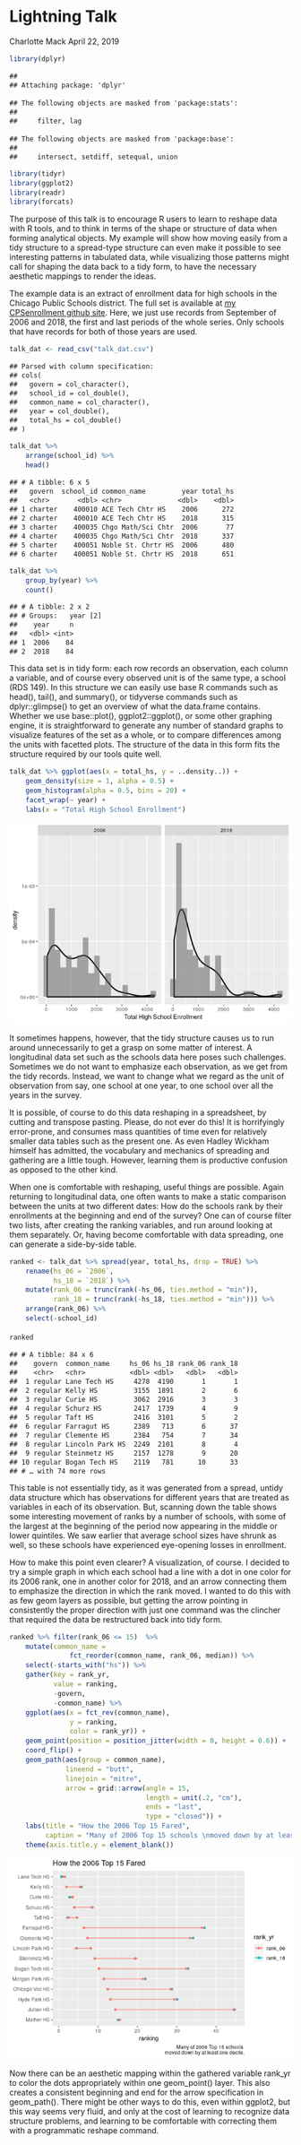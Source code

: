 Lightning Talk
================
Charlotte Mack
April 22, 2019

``` r
library(dplyr)
```

    ## 
    ## Attaching package: 'dplyr'

    ## The following objects are masked from 'package:stats':
    ## 
    ##     filter, lag

    ## The following objects are masked from 'package:base':
    ## 
    ##     intersect, setdiff, setequal, union

``` r
library(tidyr)
library(ggplot2)
library(readr)
library(forcats)
```

The purpose of this talk is to encourage R users to learn to reshape data with R tools, and to think in terms of the shape or structure of data when forming analytical objects. My example will show how moving easily from a tidy structure to a spread-type structure can even make it possible to see interesting patterns in tabulated data, while visualizing those patterns might call for shaping the data back to a tidy form, to have the necessary aesthetic mappings to render the ideas.

The example data is an extract of enrollment data for high schools in the Chicago Public Schools district. The full set is available at [my CPSenrollment github site](https://github.com/cymack/CPSenrollment). Here, we just use records from September of 2006 and 2018, the first and last periods of the whole series. Only schools that have records for both of those years are used.

``` r
talk_dat <- read_csv("talk_dat.csv")
```

    ## Parsed with column specification:
    ## cols(
    ##   govern = col_character(),
    ##   school_id = col_double(),
    ##   common_name = col_character(),
    ##   year = col_double(),
    ##   total_hs = col_double()
    ## )

``` r
talk_dat %>% 
    arrange(school_id) %>%
    head()
```

    ## # A tibble: 6 x 5
    ##   govern  school_id common_name         year total_hs
    ##   <chr>       <dbl> <chr>              <dbl>    <dbl>
    ## 1 charter    400010 ACE Tech Chtr HS    2006      272
    ## 2 charter    400010 ACE Tech Chtr HS    2018      315
    ## 3 charter    400035 Chgo Math/Sci Chtr  2006       77
    ## 4 charter    400035 Chgo Math/Sci Chtr  2018      337
    ## 5 charter    400051 Noble St. Chrtr HS  2006      480
    ## 6 charter    400051 Noble St. Chrtr HS  2018      651

``` r
talk_dat %>% 
    group_by(year) %>% 
    count()
```

    ## # A tibble: 2 x 2
    ## # Groups:   year [2]
    ##    year     n
    ##   <dbl> <int>
    ## 1  2006    84
    ## 2  2018    84

This data set is in tidy form: each row records an observation, each column a variable, and of course every observed unit is of the same type, a school (RDS 149). In this structure we can easily use base R commands such as head(), tail(), and summary(), or tidyverse commands such as dplyr::glimpse() to get an overview of what the data.frame contains. Whether we use base::plot(), ggplot2::ggplot(), or some other graphing engine, it is straightforward to generate any number of standard graphs to visualize features of the set as a whole, or to compare differences among the units with facetted plots. The structure of the data in this form fits the structure required by our tools quite well.

``` r
talk_dat %>% ggplot(aes(x = total_hs, y = ..density..)) +
    geom_density(size = 1, alpha = 0.5) +
    geom_histogram(alpha = 0.5, bins = 20) +
    facet_wrap(~ year) +
    labs(x = "Total High School Enrollment")
```

![](lightning_files/figure-markdown_github/by-year%20distribution%20plots-1.png)

It sometimes happens, however, that the tidy structure causes us to run around unnecessarily to get a grasp on some matter of interest. A longitudinal data set such as the schools data here poses such challenges. Sometimes we do not want to emphasize each observation, as we get from the tidy records. Instead, we want to change what we regard as the unit of observation from say, one school at one year, to one school over all the years in the survey.

It is possible, of course to do this data reshaping in a spreadsheet, by cutting and transpose pasting. Please, do not ever do this! It is horrifyingly error-prone, and consumes mass quantities of time even for relatively smaller data tables such as the present one. As even Hadley Wickham himself has admitted, the vocabulary and mechanics of spreading and gathering are a little tough. However, learning them is productive confusion as opposed to the other kind.

When one is comfortable with reshaping, useful things are possible. Again returning to longitudinal data, one often wants to make a static comparison between the units at two different dates: How do the schools rank by their enrollments at the beginning and end of the survey? One can of course filter two lists, after creating the ranking variables, and run around looking at them separately. Or, having become comfortable with data spreading, one can generate a side-by-side table.

``` r
ranked <- talk_dat %>% spread(year, total_hs, drop = TRUE) %>% 
    rename(hs_06 = `2006`, 
           hs_18 = `2018`) %>% 
    mutate(rank_06 = trunc(rank(-hs_06, ties.method = "min")), 
           rank_18 = trunc(rank(-hs_18, ties.method = "min"))) %>%
    arrange(rank_06) %>%
    select(-school_id)

ranked
```

    ## # A tibble: 84 x 6
    ##    govern  common_name     hs_06 hs_18 rank_06 rank_18
    ##    <chr>   <chr>           <dbl> <dbl>   <dbl>   <dbl>
    ##  1 regular Lane Tech HS     4278  4190       1       1
    ##  2 regular Kelly HS         3155  1891       2       6
    ##  3 regular Curie HS         3062  2916       3       3
    ##  4 regular Schurz HS        2417  1739       4       9
    ##  5 regular Taft HS          2416  3101       5       2
    ##  6 regular Farragut HS      2389   713       6      37
    ##  7 regular Clemente HS      2384   754       7      34
    ##  8 regular Lincoln Park HS  2249  2101       8       4
    ##  9 regular Steinmetz HS     2157  1278       9      20
    ## 10 regular Bogan Tech HS    2119   781      10      33
    ## # … with 74 more rows

This table is not essentially tidy, as it was generated from a spread, untidy data structure which has observations for different years that are treated as variables in each of its observation. But, scanning down the table shows some interesting movement of ranks by a number of schools, with some of the largest at the beginning of the period now appearing in the middle or lower quintiles. We saw earlier that average school sizes have shrunk as well, so these schools have experienced eye-opening losses in enrollment.

How to make this point even clearer? A visualization, of course. I decided to try a simple graph in which each school had a line with a dot in one color for its 2006 rank, one in another color for 2018, and an arrow connecting them to emphasize the direction in which the rank moved. I wanted to do this with as few geom layers as possible, but getting the arrow pointing in consistently the proper direction with just one command was the clincher that required the data be restructured back into tidy form.

``` r
ranked %>% filter(rank_06 <= 15)  %>% 
    mutate(common_name = 
               fct_reorder(common_name, rank_06, median)) %>%
    select(-starts_with("hs")) %>% 
    gather(key = rank_yr, 
           value = ranking, 
           -govern,
           -common_name) %>% 
    ggplot(aes(x = fct_rev(common_name), 
               y = ranking, 
               color = rank_yr)) + 
    geom_point(position = position_jitter(width = 0, height = 0.6)) +
    coord_flip() + 
    geom_path(aes(group = common_name), 
              lineend = "butt", 
              linejoin = "mitre", 
              arrow = grid::arrow(angle = 15, 
                                  length = unit(.2, "cm"), 
                                  ends = "last", 
                                  type = "closed")) +
    labs(title = "How the 2006 Top 15 Fared",
         caption = "Many of 2006 Top 15 schools \nmoved down by at least one decile.") +
    theme(axis.title.y = element_blank()) 
```

![](lightning_files/figure-markdown_github/re-tidy%20and%20plot-1.png)

Now there can be an aesthetic mapping within the gathered variable rank\_yr to color the dots appropriately within one geom\_point() layer. This also creates a consistent beginning and end for the arrow specification in geom\_path(). There might be other ways to do this, even within ggplot2, but this way seems very fluid, and only at the cost of learning to recognize data structure problems, and learning to be comfortable with correcting them with a programmatic reshape command.
